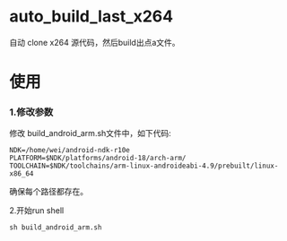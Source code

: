 # auto_build_last_x264
自动 clone x264 源代码，然后build出点a文件。

# 使用
###  1.修改参数
修改 build_android_arm.sh文件中，如下代码:

```
NDK=/home/wei/android-ndk-r10e
PLATFORM=$NDK/platforms/android-18/arch-arm/
TOOLCHAIN=$NDK/toolchains/arm-linux-androideabi-4.9/prebuilt/linux-x86_64
```
确保每个路径都存在。


2.开始run shell
```
sh build_android_arm.sh
```
